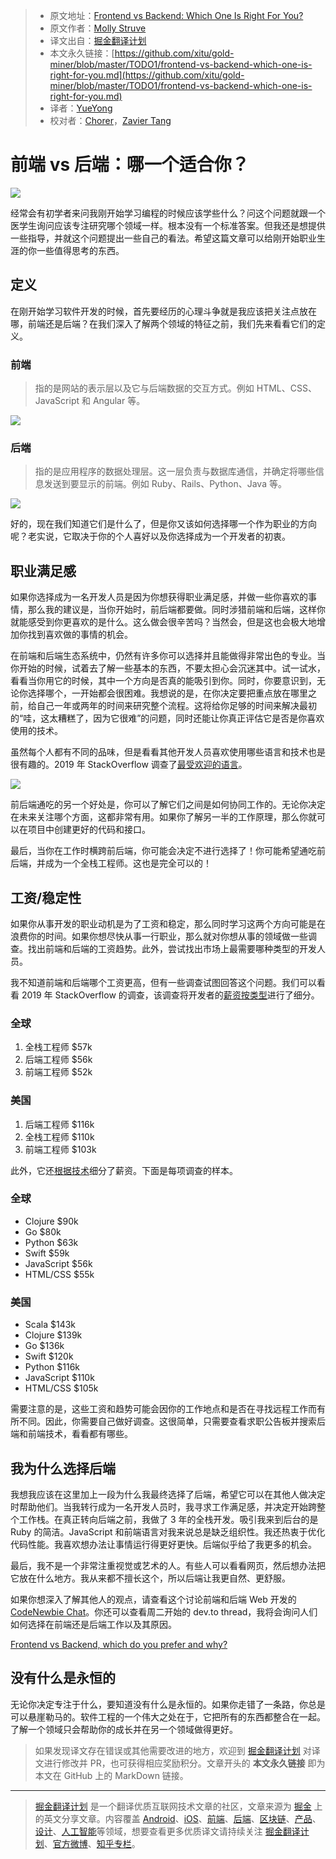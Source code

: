 > * 原文地址：[Frontend vs Backend: Which One Is Right For You?](https://dev.to/molly_struve/frontend-vs-backend-which-one-is-right-for-you-5gjg)
> * 原文作者：[Molly Struve](https://dev.to/molly_struve)
> * 译文出自：[掘金翻译计划](https://github.com/xitu/gold-miner)
> * 本文永久链接：[https://github.com/xitu/gold-miner/blob/master/TODO1/frontend-vs-backend-which-one-is-right-for-you.md](https://github.com/xitu/gold-miner/blob/master/TODO1/frontend-vs-backend-which-one-is-right-for-you.md)
> * 译者：[YueYong](https://github.com/YueYongDev)
> * 校对者：[Chorer](https://github.com/Chorer)，[Zavier Tang](https://github.com/ZavierTang)

# 前端 vs 后端：哪一个适合你？

![](https://res.cloudinary.com/practicaldev/image/fetch/s--sQXuMr9C--/c_imagga_scale,f_auto,fl_progressive,h_420,q_auto,w_1000/https://thepracticaldev.s3.amazonaws.com/i/xtuhivk785yvj2pden2g.png)

经常会有初学者来问我刚开始学习编程的时候应该学些什么？问这个问题就跟一个医学生询问应该专注研究哪个领域一样。根本没有一个标准答案。但我还是想提供一些指导，并就这个问题提出一些自己的看法。希望这篇文章可以给刚开始职业生涯的你一些值得思考的东西。

## 定义

在刚开始学习软件开发的时候，首先要经历的心理斗争就是我应该把关注点放在哪，前端还是后端？在我们深入了解两个领域的特征之前，我们先来看看它们的定义。

### 前端

> 指的是网站的表示层以及它与后端数据的交互方式。例如 HTML、CSS、JavaScript 和 Angular 等。

[![](https://res.cloudinary.com/practicaldev/image/fetch/s--rYiDNsAL--/c_limit%2Cf_auto%2Cfl_progressive%2Cq_auto%2Cw_880/https://thepracticaldev.s3.amazonaws.com/i/e0vm7fc5bzuqxuhmt80f.png)](https://res.cloudinary.com/practicaldev/image/fetch/s--rYiDNsAL--/c_limit%2Cf_auto%2Cfl_progressive%2Cq_auto%2Cw_880/https://thepracticaldev.s3.amazonaws.com/i/e0vm7fc5bzuqxuhmt80f.png)

### 后端

> 指的是应用程序的数据处理层。这一层负责与数据库通信，并确定将哪些信息发送到要显示的前端。例如 Ruby、Rails、Python、Java 等。

[![](https://res.cloudinary.com/practicaldev/image/fetch/s--K81Tz4o2--/c_limit%2Cf_auto%2Cfl_progressive%2Cq_auto%2Cw_880/https://thepracticaldev.s3.amazonaws.com/i/bqj0p9v42macnqlis6ow.png)](https://res.cloudinary.com/practicaldev/image/fetch/s--K81Tz4o2--/c_limit%2Cf_auto%2Cfl_progressive%2Cq_auto%2Cw_880/https://thepracticaldev.s3.amazonaws.com/i/bqj0p9v42macnqlis6ow.png)

好的，现在我们知道它们是什么了，但是你又该如何选择哪一个作为职业的方向呢？老实说，它取决于你的个人喜好以及你选择成为一个开发者的初衷。

## 职业满足感

如果你选择成为一名开发人员是因为你想获得职业满足感，并做一些你喜欢的事情，那么我的建议是，当你开始时，前后端都要做。同时涉猎前端和后端，这样你就能感受到你更喜欢的是什么。这么做会很辛苦吗？当然会，但是这也会极大地增加你找到喜欢做的事情的机会。

在前端和后端生态系统中，仍然有许多你可以选择并且能做得非常出色的专业。当你开始的时候，试着去了解一些基本的东西，不要太担心会沉迷其中。试一试水，看看当你用它的时候，其中一个方向是否真的能吸引到你。同时，你要意识到，无论你选择哪个，一开始都会很困难。我想说的是，在你决定要把重点放在哪里之前，给自己一年或两年的时间来研究整个流程。这将给你足够的时间来解决最初的“哇，这太糟糕了，因为它很难”的问题，同时还能让你真正评估它是否是你喜欢使用的技术。

虽然每个人都有不同的品味，但是看看其他开发人员喜欢使用哪些语言和技术也是很有趣的。2019 年 StackOverflow 调查了[最受欢迎的语言](https://insights.stackoverflow.com/survey/2019#technology-_-most-loved-dreaded-and-wanted-languages)。

[![](https://res.cloudinary.com/practicaldev/image/fetch/s--Jzs_nPT6--/c_limit%2Cf_auto%2Cfl_progressive%2Cq_auto%2Cw_880/https://thepracticaldev.s3.amazonaws.com/i/85q0iiaxn4q1gfx9w2ny.png)](https://res.cloudinary.com/practicaldev/image/fetch/s--Jzs_nPT6--/c_limit%2Cf_auto%2Cfl_progressive%2Cq_auto%2Cw_880/https://thepracticaldev.s3.amazonaws.com/i/85q0iiaxn4q1gfx9w2ny.png)

前后端通吃的另一个好处是，你可以了解它们之间是如何协同工作的。无论你决定在未来关注哪个方面，这都非常有用。如果你了解另一半的工作原理，那么你就可以在项目中创建更好的代码和接口。

最后，当你在工作时横跨前后端，你可能会决定不进行选择了！你可能希望通吃前后端，并成为一个全栈工程师。这也是完全可以的！

## 工资/稳定性

如果你从事开发的职业动机是为了工资和稳定，那么同时学习这两个方向可能是在浪费你的时间。如果你想尽快从事一行职业，那么就对你想从事的领域做一些调查。找出前端和后端的工资趋势。此外，尝试找出市场上最需要哪种类型的开发人员。

我不知道前端和后端哪个工资更高，但有一些调查试图回答这个问题。我们可以看看 2019 年 StackOverflow 的调查，该调查将开发者的[薪资按类型](https://insights.stackoverflow.com/survey/2019#work-_-salary-by-developer-type)进行了细分。

### 全球

1. 全栈工程师 $57k  
2. 后端工程师 $56k  
3. 前端工程师 $52k

### 美国

1. 后端工程师 $116k  
2. 全栈工程师 $110k  
3. 前端工程师 $103k

此外，它还[根据技术](https://insights.stackoverflow.com/survey/2019#top-paying-technologies)细分了薪资。下面是每项调查的样本。

### 全球

* Clojure $90k
* Go $80k
* Python $63k
* Swift $59k
* JavaScript $56k
* HTML/CSS $55k

### 美国

* Scala $143k
* Clojure $139k
* Go $136k
* Swift $120k
* Python $116k
* JavaScript $110k
* HTML/CSS $105k

需要注意的是，这些工资和趋势可能会因你的工作地点和是否在寻找远程工作而有所不同。因此，你需要自己做好调查。这很简单，只需要查看求职公告板并搜索后端和前端技术，看看都有哪些。

## 我为什么选择后端

我想我应该在这里加上一段为什么我最终选择了后端，希望它可以在其他人做决定时帮助他们。当我转行成为一名开发人员时，我寻求工作满足感，并决定开始跨整个工作栈。在真正转向后端之前，我做了 3 年的全栈开发。吸引我来到后台的是 Ruby 的简洁。JavaScript 和前端语言对我来说总是缺乏组织性。我还热衷于优化代码性能。我喜欢想办法让事情运行得更好更快。后端似乎给了我更多的机会。

最后，我不是一个非常注重视觉或艺术的人。有些人可以看看网页，然后想办法把它放在什么地方。我从来都不擅长这个，所以后端让我更自然、更舒服。

如果你想深入了解其他人的观点，请查看这个讨论前端和后端 Web 开发的 [CodeNewbie Chat](https://wakelet.com/wake/7d71f467-89ba-49cb-a196-4e32657369ac)。你还可以查看周二开始的 dev.to thread，我将会询问人们如何选择在前端还是后端工作以及其原因。

[Frontend vs Backend, which do you prefer and why?](https://dev.to/molly_struve/frontend-vs-backend-which-do-you-prefer-and-why-5a9e)

## 没有什么是永恒的

无论你决定专注于什么，要知道没有什么是永恒的。如果你走错了一条路，你总是可以悬崖勒马的。软件工程的一个伟大之处在于，它把所有的东西都整合在一起。了解一个领域只会帮助你的成长并在另一个领域做得更好。

> 如果发现译文存在错误或其他需要改进的地方，欢迎到 [掘金翻译计划](https://github.com/xitu/gold-miner) 对译文进行修改并 PR，也可获得相应奖励积分。文章开头的 **本文永久链接** 即为本文在 GitHub 上的 MarkDown 链接。

---

> [掘金翻译计划](https://github.com/xitu/gold-miner) 是一个翻译优质互联网技术文章的社区，文章来源为 [掘金](https://juejin.im) 上的英文分享文章。内容覆盖 [Android](https://github.com/xitu/gold-miner#android)、[iOS](https://github.com/xitu/gold-miner#ios)、[前端](https://github.com/xitu/gold-miner#前端)、[后端](https://github.com/xitu/gold-miner#后端)、[区块链](https://github.com/xitu/gold-miner#区块链)、[产品](https://github.com/xitu/gold-miner#产品)、[设计](https://github.com/xitu/gold-miner#设计)、[人工智能](https://github.com/xitu/gold-miner#人工智能)等领域，想要查看更多优质译文请持续关注 [掘金翻译计划](https://github.com/xitu/gold-miner)、[官方微博](http://weibo.com/juejinfanyi)、[知乎专栏](https://zhuanlan.zhihu.com/juejinfanyi)。
